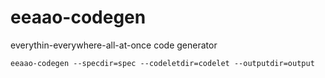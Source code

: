# eeaao-codegen

everythin-everywhere-all-at-once code generator

```
eeaao-codegen --specdir=spec --codeletdir=codelet --outputdir=output
```
